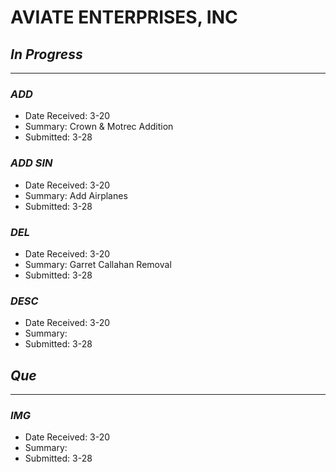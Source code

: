 # **AVIATE ENTERPRISES, INC**

## *In Progress*
--------------------

### *ADD*

- Date Received: 3-20
- Summary: Crown & Motrec Addition
- Submitted: 3-28

### *ADD SIN*

- Date Received: 3-20 
- Summary: Add Airplanes
- Submitted: 3-28

### *DEL*

- Date Received: 3-20
- Summary: Garret Callahan Removal  
- Submitted: 3-28

### *DESC*

- Date Received: 3-20
- Summary:
- Submitted: 3-28

## *Que*
-----------------------------------
### *IMG*
- Date Received: 3-20
- Summary: 
- Submitted: 3-28